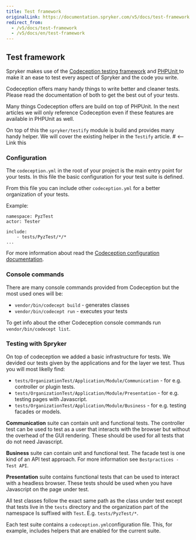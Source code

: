```yaml
---
title: Test framework
originalLink: https://documentation.spryker.com/v5/docs/test-framework
redirect_from:
  - /v5/docs/test-framework
  - /v5/docs/en/test-framework
---
```


## Test framework
Spryker makes use of the [Codeception testing framework](https://codeception.com/) and [PHPUnit ](https://phpunit.de/) to make it an ease to test every aspect of Spryker and the code you write.

Codeception offers many handy things to write better and cleaner tests. Please read the documentation of both to get the best out of your tests.

Many things Codeception offers are build on top of PHPUnit. In the next articles we will only reference Codeception even if these features are available in PHPUnit as well.

On top of this the `spryker/testify` module is build and provides many handy helper. We will cover the existing helper in the `Testify` article. # <-- Link this  

### Configuration
The `codeception.yml` in the root of your project is the main entry point for your tests. In this file the basic configuration for your test suite is defined.

From this file you can include other `codeception.yml` for a better organization of your tests. 

Example:
```
namespace: PyzTest
actor: Tester

include:
    - tests/PyzTest/*/*
...
```

For more information about read the [Codeception configuration documentation](https://codeception.com/docs/reference/Configuration).

### Console commands
There are many console commands provided from Codeception but the most used ones will be:

- `vendor/bin/codecept build` - generates classes
-  `vendor/bin/codecept run`  - executes your tests

To get info about the other Codeception console commands run `vendor/bin/codecept list`.


### Testing with Spryker
On top of codeception we added a basic infrastructure for tests. We devided our tests given by the applications and for the layer we test. Thus you will most likelly find:

* `tests/OrganizationTest/Application/Module/Communication` - for e.g. controller or plugin tests.
* `tests/OrganizationTest/Application/Module/Presentation` - for e.g. testing pages with Javascript.
* `tests/OrganizationTest/Application/Module/Business` - for e.g. testing facades or models.

**Communication** suite can contain unit and functional tests. The controller test can be used to test as a user that interacts with the browser but without the overhead of the GUI rendering. These should be used for all tests that do not need Javascript.

**Business** suite can contain unit and functional test. The facade test is one kind of an API test approach. For more information see `Bestpractices - Test API`.

**Presentation** suite contains functional tests that can be used to interact with a headless browser. These tests should be used when you have Javascript on the page under test. 

All test classes follow the exact same path as the class under test except that tests live in the `tests` directory and the organization part of the namespace Is suffixed with `Test`. E.g. `tests/PyzTest/*`.

Each test suite contains a `codeception.yml`configuration file. This, for example,  includes helpers that are enabled for the current suite.

